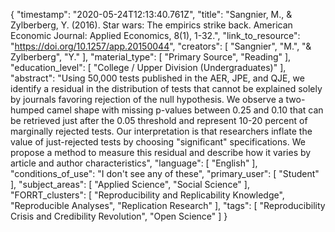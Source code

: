 {
    "timestamp": "2020-05-24T12:13:40.761Z",
    "title": "Sangnier, M., & Zylberberg, Y. (2016). Star wars: The empirics strike back. American Economic Journal: Applied Economics, 8(1), 1-32.",
    "link_to_resource": "https://doi.org/10.1257/app.20150044",
    "creators": [
        "Sangnier",
        "M.",
        "& Zylberberg",
        "Y."
    ],
    "material_type": [
        "Primary Source",
        "Reading"
    ],
    "education_level": [
        "College / Upper Division (Undergraduates)"
    ],
    "abstract": "Using 50,000 tests published in the AER, JPE, and QJE, we identify a residual in the distribution of tests that cannot be explained solely by journals favoring rejection of the null hypothesis. We observe a two-humped camel shape with missing p-values between 0.25 and 0.10 that can be retrieved just after the 0.05 threshold and represent 10-20 percent of marginally rejected tests. Our interpretation is that researchers inflate the value of just-rejected tests by choosing \"significant\" specifications. We propose a method to measure this residual and describe how it varies by article and author characteristics",
    "language": [
        "English"
    ],
    "conditions_of_use": "I don't see any of these",
    "primary_user": [
        "Student"
    ],
    "subject_areas": [
        "Applied Science",
        "Social Science"
    ],
    "FORRT_clusters": [
        "Reproducibility and Replicability Knowledge",
        "Reproducible Analyses",
        "Replication Research"
    ],
    "tags": [
        "Reproducibility Crisis and Credibility Revolution",
        "Open Science"
    ]
}
